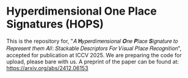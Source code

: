 # Hyperdimensional One Place Signatures (HOPS)
This is the repository for, "𝐴 𝐇𝑦𝑝𝑒𝑟𝑑𝑖𝑚𝑒𝑛𝑠𝑖𝑜𝑛𝑎𝑙 𝑶𝑛𝑒 𝑷𝑙𝑎𝑐𝑒 𝑺𝑖𝑔𝑛𝑎𝑡𝑢𝑟𝑒 𝑡𝑜 𝑅𝑒𝑝𝑟𝑒𝑠𝑒𝑛𝑡 𝑡ℎ𝑒𝑚 𝐴𝑙𝑙: 𝑆𝑡𝑎𝑐𝑘𝑎𝑏𝑙𝑒 𝐷𝑒𝑠𝑐𝑟𝑖𝑝𝑡𝑜𝑟𝑠 𝐹𝑜𝑟 𝑉𝑖𝑠𝑢𝑎𝑙 𝑃𝑙𝑎𝑐𝑒 𝑅𝑒𝑐𝑜𝑔𝑛𝑖𝑡𝑖𝑜𝑛", accepted for publication at ICCV 2025.
We are preparing the code for upload, please bare with us.
A preprint of the paper can be found at: https://arxiv.org/abs/2412.06153
